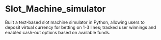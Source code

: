 # Slot_Machine_simulator
Built a text-based slot machine simulator in Python, allowing users to deposit virtual currency for betting on 1-3 lines; tracked user winnings and enabled cash-out options based on available funds.
